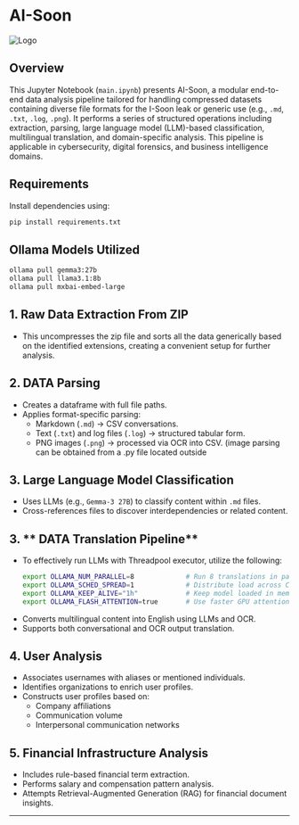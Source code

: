 # AI-Soon


![Logo](https://i.gzn.jp/img/2024/02/26/china-hacking-leak-documents-isoon/00.png)


## Overview

This Jupyter Notebook (`main.ipynb`) presents AI-Soon, a modular end-to-end data analysis pipeline tailored for handling compressed datasets containing diverse file formats for the I-Soon leak or generic use (e.g., `.md`, `.txt`, `.log`, `.png`). It performs a series of structured operations including extraction, parsing, large language model (LLM)-based classification, multilingual translation, and domain-specific analysis. This pipeline is applicable in cybersecurity, digital forensics, and business intelligence domains.




## Requirements

Install dependencies using:

```bash
pip install requirements.txt
```

## Ollama Models Utilized
```bash
ollama pull gemma3:27b
ollama pull llama3.1:8b
ollama pull mxbai-embed-large
```

## 1. **Raw Data Extraction From ZIP**
- This uncompresses the zip file and sorts all the data generically based on the identified extensions, creating a convenient setup for further analysis.

## 2. **DATA Parsing**
- Creates a dataframe with full file paths.
- Applies format-specific parsing:
  - Markdown (`.md`) → CSV conversations.
  - Text (`.txt`) and log files (`.log`) → structured tabular form.
  - PNG images (`.png`) → processed via OCR into CSV. (image parsing can be obtained from a .py file located outside

## 3. **Large Language Model Classification**
- Uses LLMs (e.g., `Gemma-3 27B`) to classify content within `.md` files.
- Cross-references files to discover interdependencies or related content.

## 3. ** DATA Translation Pipeline**
- To effectively run LLMs with Threadpool executor, utilize the following:
    ```bash
    export OLLAMA_NUM_PARALLEL=8             # Run 8 translations in parallel - depending on the Number of GPUs available
    export OLLAMA_SCHED_SPREAD=1             # Distribute load across CPU cores
    export OLLAMA_KEEP_ALIVE="1h"            # Keep model loaded in memory
    export OLLAMA_FLASH_ATTENTION=true       # Use faster GPU attention (if supported)
    ```
- Converts multilingual content into English using LLMs and OCR.
- Supports both conversational and OCR output translation.

## 4. **User Analysis**
- Associates usernames with aliases or mentioned individuals.
- Identifies organizations to enrich user profiles.
- Constructs user profiles based on:
  - Company affiliations
  - Communication volume
  - Interpersonal communication networks

## 5. **Financial Infrastructure Analysis**
- Includes rule-based financial term extraction.
- Performs salary and compensation pattern analysis.
- Attempts Retrieval-Augmented Generation (RAG) for financial document insights.

---

